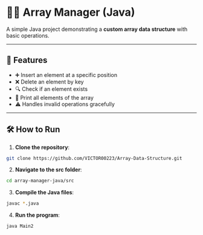 # 👨‍💻 Array Manager (Java)

A simple Java project demonstrating a **custom array data structure** with basic operations.

---

## 🚀 Features

- ➕ Insert an element at a specific position  
- ❌ Delete an element by key  
- 🔍 Check if an element exists  
- 📄 Print all elements of the array  
- ⚠️ Handles invalid operations gracefully

---

## 🛠️ How to Run

1. **Clone the repository**:

```bash
git clone https://github.com/VICTOR00223/Array-Data-Structure.git

```
2. **Navigate to the src folder**:
   
```bash
cd array-manager-java/src
```
3. **Compile the Java files**:
   
```bash
javac *.java
```
4. **Run the program**:
   
```bash
java Main2
```

